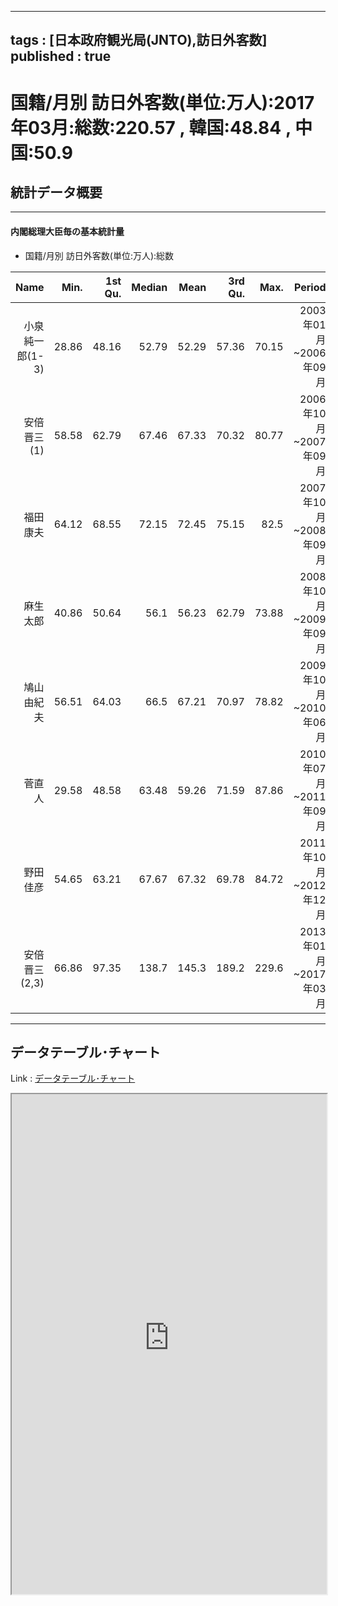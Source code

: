 
---
tags : [日本政府観光局(JNTO),訪日外客数]
published : true
---

# 国籍/月別 訪日外客数(単位:万人):2017年03月:総数:220.57 , 韓国:48.84 , 中国:50.9

## 統計データ概要

***

#### 内閣総理大臣毎の基本統計量

- 国籍/月別 訪日外客数(単位:万人):総数

<table id = 'amcc' width = '100%'>
 <thead>
  <tr>
   <th style="text-align:right;"> Name </th>
   <th style="text-align:right;"> Min. </th>
   <th style="text-align:right;"> 1st Qu. </th>
   <th style="text-align:right;"> Median </th>
   <th style="text-align:right;"> Mean </th>
   <th style="text-align:right;"> 3rd Qu. </th>
   <th style="text-align:right;"> Max. </th>
   <th style="text-align:right;"> Period </th>
  </tr>
 </thead>
<tbody>
  <tr>
   <td style="text-align:right;"> 小泉純一郎(1-3) </td>
   <td style="text-align:right;"> 28.86 </td>
   <td style="text-align:right;"> 48.16 </td>
   <td style="text-align:right;"> 52.79 </td>
   <td style="text-align:right;"> 52.29 </td>
   <td style="text-align:right;"> 57.36 </td>
   <td style="text-align:right;"> 70.15 </td>
   <td style="text-align:right;"> 2003年01月~2006年09月 </td>
  </tr>
  <tr>
   <td style="text-align:right;"> 安倍晋三(1) </td>
   <td style="text-align:right;"> 58.58 </td>
   <td style="text-align:right;"> 62.79 </td>
   <td style="text-align:right;"> 67.46 </td>
   <td style="text-align:right;"> 67.33 </td>
   <td style="text-align:right;"> 70.32 </td>
   <td style="text-align:right;"> 80.77 </td>
   <td style="text-align:right;"> 2006年10月~2007年09月 </td>
  </tr>
  <tr>
   <td style="text-align:right;"> 福田康夫 </td>
   <td style="text-align:right;"> 64.12 </td>
   <td style="text-align:right;"> 68.55 </td>
   <td style="text-align:right;"> 72.15 </td>
   <td style="text-align:right;"> 72.45 </td>
   <td style="text-align:right;"> 75.15 </td>
   <td style="text-align:right;"> 82.5 </td>
   <td style="text-align:right;"> 2007年10月~2008年09月 </td>
  </tr>
  <tr>
   <td style="text-align:right;"> 麻生太郎 </td>
   <td style="text-align:right;"> 40.86 </td>
   <td style="text-align:right;"> 50.64 </td>
   <td style="text-align:right;"> 56.1 </td>
   <td style="text-align:right;"> 56.23 </td>
   <td style="text-align:right;"> 62.79 </td>
   <td style="text-align:right;"> 73.88 </td>
   <td style="text-align:right;"> 2008年10月~2009年09月 </td>
  </tr>
  <tr>
   <td style="text-align:right;"> 鳩山由紀夫 </td>
   <td style="text-align:right;"> 56.51 </td>
   <td style="text-align:right;"> 64.03 </td>
   <td style="text-align:right;"> 66.5 </td>
   <td style="text-align:right;"> 67.21 </td>
   <td style="text-align:right;"> 70.97 </td>
   <td style="text-align:right;"> 78.82 </td>
   <td style="text-align:right;"> 2009年10月~2010年06月 </td>
  </tr>
  <tr>
   <td style="text-align:right;"> 菅直人 </td>
   <td style="text-align:right;"> 29.58 </td>
   <td style="text-align:right;"> 48.58 </td>
   <td style="text-align:right;"> 63.48 </td>
   <td style="text-align:right;"> 59.26 </td>
   <td style="text-align:right;"> 71.59 </td>
   <td style="text-align:right;"> 87.86 </td>
   <td style="text-align:right;"> 2010年07月~2011年09月 </td>
  </tr>
  <tr>
   <td style="text-align:right;"> 野田佳彦 </td>
   <td style="text-align:right;"> 54.65 </td>
   <td style="text-align:right;"> 63.21 </td>
   <td style="text-align:right;"> 67.67 </td>
   <td style="text-align:right;"> 67.32 </td>
   <td style="text-align:right;"> 69.78 </td>
   <td style="text-align:right;"> 84.72 </td>
   <td style="text-align:right;"> 2011年10月~2012年12月 </td>
  </tr>
  <tr>
   <td style="text-align:right;"> 安倍晋三(2,3) </td>
   <td style="text-align:right;"> 66.86 </td>
   <td style="text-align:right;"> 97.35 </td>
   <td style="text-align:right;"> 138.7 </td>
   <td style="text-align:right;"> 145.3 </td>
   <td style="text-align:right;"> 189.2 </td>
   <td style="text-align:right;"> 229.6 </td>
   <td style="text-align:right;"> 2013年01月~2017年03月 </td>
  </tr>
</tbody>
</table>


***

## データテーブル･チャート

Link : [データテーブル･チャート](http://knowledgevault.saecanet.com/charts/am-consulting.co.jp-NumberOfForeignVisitorsToJapan.html)

<iframe src="http://knowledgevault.saecanet.com/charts/am-consulting.co.jp-NumberOfForeignVisitorsToJapan.html" width="100%" height="800px"></iframe>